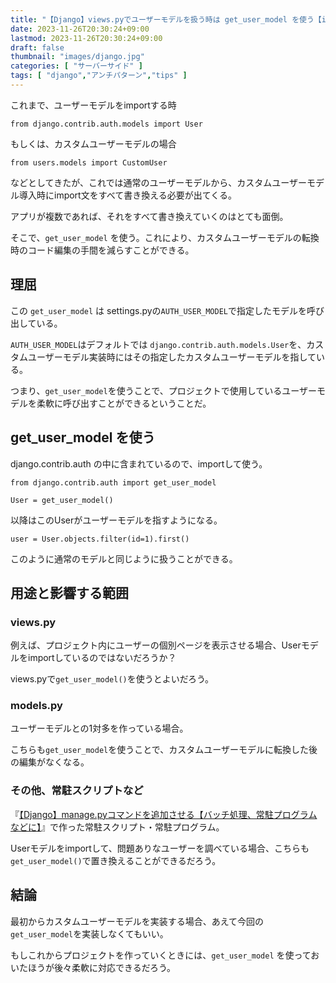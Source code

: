 ```yaml
---
title: "【Django】views.pyでユーザーモデルを扱う時は get_user_model を使う【importはしない】"
date: 2023-11-26T20:30:24+09:00
lastmod: 2023-11-26T20:30:24+09:00
draft: false
thumbnail: "images/django.jpg"
categories: [ "サーバーサイド" ]
tags: [ "django","アンチパターン","tips" ]
---
```



これまで、ユーザーモデルをimportする時
```
from django.contrib.auth.models import User
```
もしくは、カスタムユーザーモデルの場合

```
from users.models import CustomUser
```

などとしてきたが、これでは通常のユーザーモデルから、カスタムユーザーモデル導入時にimport文をすべて書き換える必要が出てくる。

アプリが複数であれば、それをすべて書き換えていくのはとても面倒。

そこで、`get_user_model` を使う。これにより、カスタムユーザーモデルの転換時のコード編集の手間を減らすことができる。


## 理屈

この `get_user_model` は settings.pyの`AUTH_USER_MODEL`で指定したモデルを呼び出している。

`AUTH_USER_MODEL`はデフォルトでは `django.contrib.auth.models.User`を、カスタムユーザーモデル実装時にはその指定したカスタムユーザーモデルを指している。

つまり、`get_user_model`を使うことで、プロジェクトで使用しているユーザーモデルを柔軟に呼び出すことができるということだ。

## get_user_model を使う

django.contrib.auth の中に含まれているので、importして使う。

```
from django.contrib.auth import get_user_model

User = get_user_model()
```

以降はこのUserがユーザーモデルを指すようになる。

```
user = User.objects.filter(id=1).first()
```

このように通常のモデルと同じように扱うことができる。

## 用途と影響する範囲

### views.py

例えば、プロジェクト内にユーザーの個別ページを表示させる場合、Userモデルをimportしているのではないだろうか？

views.pyで`get_user_model()`を使うとよいだろう。


### models.py

ユーザーモデルとの1対多を作っている場合。

こちらも`get_user_model`を使うことで、カスタムユーザーモデルに転換した後の編集がなくなる。

### その他、常駐スクリプトなど

『[【Django】manage.pyコマンドを追加させる【バッチ処理、常駐プログラムなどに】](/post/django-command-add/)』で作った常駐スクリプト・常駐プログラム。

Userモデルをimportして、問題ありなユーザーを調べている場合、こちらも`get_user_model()`で置き換えることができるだろう。


## 結論

最初からカスタムユーザーモデルを実装する場合、あえて今回の`get_user_model`を実装しなくてもいい。

もしこれからプロジェクトを作っていくときには、`get_user_model` を使っておいたほうが後々柔軟に対応できるだろう。



